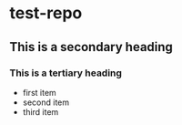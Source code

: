 # test-repo
## This is a secondary heading
### This is a tertiary heading

* first item
* second item
* third item
